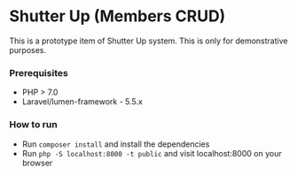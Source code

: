 # Shutter Up (Members CRUD)

This is a prototype item of Shutter Up system. This is only for demonstrative purposes.

### Prerequisites
* PHP > 7.0
* Laravel/lumen-framework - 5.5.x

### How to run
* Run `composer install` and install the dependencies
* Run `php -S localhost:8000 -t public` and visit localhost:8000 on your browser
